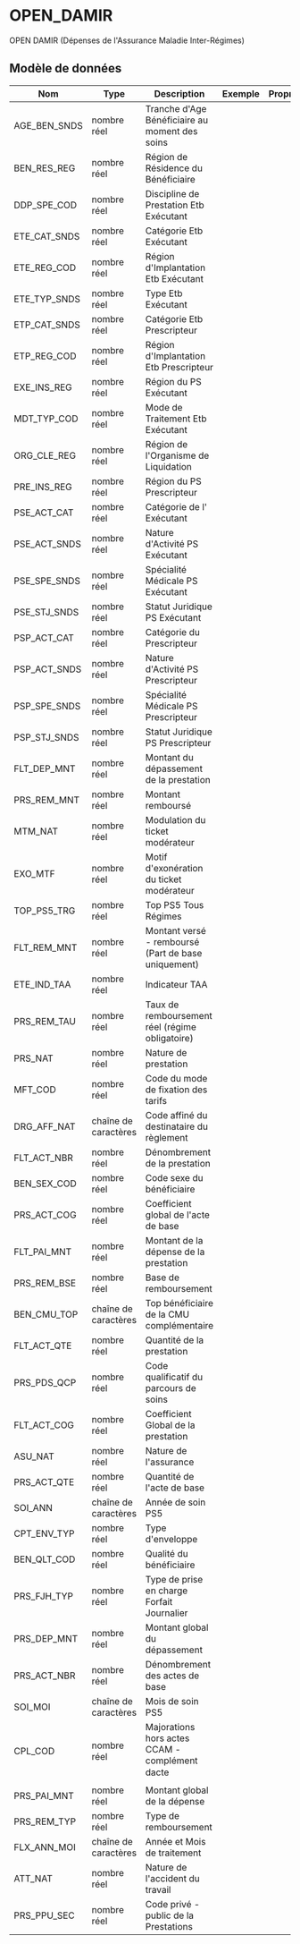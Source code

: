 # OPEN_DAMIR

OPEN DAMIR (Dépenses de l'Assurance Maladie Inter-Régimes)


## Modèle de données

|Nom|Type|Description|Exemple|Propriétés|
|-|-|-|-|-|
|AGE_BEN_SNDS|nombre réel|Tranche d'Age Bénéficiaire au moment des soins|||
|BEN_RES_REG|nombre réel|Région de Résidence du Bénéficiaire|||
|DDP_SPE_COD|nombre réel|Discipline de Prestation Etb Exécutant|||
|ETE_CAT_SNDS|nombre réel|Catégorie Etb Exécutant|||
|ETE_REG_COD|nombre réel|Région d'Implantation Etb Exécutant|||
|ETE_TYP_SNDS|nombre réel|Type Etb Exécutant|||
|ETP_CAT_SNDS|nombre réel|Catégorie Etb Prescripteur|||
|ETP_REG_COD|nombre réel|Région d'Implantation Etb Prescripteur|||
|EXE_INS_REG|nombre réel|Région du PS Exécutant|||
|MDT_TYP_COD|nombre réel|Mode de Traitement Etb Exécutant|||
|ORG_CLE_REG|nombre réel|Région de l'Organisme de Liquidation|||
|PRE_INS_REG|nombre réel|Région du PS Prescripteur|||
|PSE_ACT_CAT|nombre réel|Catégorie de l' Exécutant|||
|PSE_ACT_SNDS|nombre réel|Nature d'Activité PS Exécutant|||
|PSE_SPE_SNDS|nombre réel|Spécialité Médicale PS Exécutant|||
|PSE_STJ_SNDS|nombre réel|Statut Juridique PS Exécutant|||
|PSP_ACT_CAT|nombre réel|Catégorie du Prescripteur|||
|PSP_ACT_SNDS|nombre réel|Nature d'Activité PS Prescripteur|||
|PSP_SPE_SNDS|nombre réel|Spécialité Médicale PS Prescripteur|||
|PSP_STJ_SNDS|nombre réel|Statut Juridique PS Prescripteur|||
|FLT_DEP_MNT|nombre réel|Montant du dépassement de la prestation|||
|PRS_REM_MNT|nombre réel|Montant remboursé|||
|MTM_NAT|nombre réel|Modulation du ticket modérateur|||
|EXO_MTF|nombre réel|Motif d'exonération du ticket modérateur|||
|TOP_PS5_TRG|nombre réel|Top PS5 Tous Régimes|||
|FLT_REM_MNT|nombre réel|Montant versé - remboursé (Part de base uniquement)|||
|ETE_IND_TAA|nombre réel|Indicateur TAA|||
|PRS_REM_TAU|nombre réel|Taux de remboursement réel (régime obligatoire)|||
|PRS_NAT|nombre réel|Nature de prestation|||
|MFT_COD|nombre réel|Code du mode de fixation des tarifs|||
|DRG_AFF_NAT|chaîne de caractères|Code affiné du destinataire du règlement|||
|FLT_ACT_NBR|nombre réel|Dénombrement de la prestation|||
|BEN_SEX_COD|nombre réel|Code sexe du bénéficiaire|||
|PRS_ACT_COG|nombre réel|Coefficient global de l'acte de base|||
|FLT_PAI_MNT|nombre réel|Montant de la dépense de la prestation|||
|PRS_REM_BSE|nombre réel|Base de remboursement|||
|BEN_CMU_TOP|chaîne de caractères|Top bénéficiaire de la CMU complémentaire|||
|FLT_ACT_QTE|nombre réel|Quantité de la prestation|||
|PRS_PDS_QCP|nombre réel|Code qualificatif du parcours de soins|||
|FLT_ACT_COG|nombre réel|Coefficient Global de la prestation|||
|ASU_NAT|nombre réel|Nature de l'assurance|||
|PRS_ACT_QTE|nombre réel|Quantité de l'acte de base|||
|SOI_ANN|chaîne de caractères|Année de soin PS5|||
|CPT_ENV_TYP|nombre réel|Type d'enveloppe|||
|BEN_QLT_COD|nombre réel|Qualité du bénéficiaire|||
|PRS_FJH_TYP|nombre réel|Type de prise en charge Forfait Journalier|||
|PRS_DEP_MNT|nombre réel|Montant global du dépassement|||
|PRS_ACT_NBR|nombre réel|Dénombrement des actes de base|||
|SOI_MOI|chaîne de caractères|Mois de soin PS5|||
|CPL_COD|nombre réel|Majorations hors actes CCAM - complément dacte|||
|PRS_PAI_MNT|nombre réel|Montant global de la dépense|||
|PRS_REM_TYP|nombre réel|Type de remboursement|||
|FLX_ANN_MOI|chaîne de caractères|Année et Mois de traitement|||
|ATT_NAT|nombre réel|Nature de l'accident du travail|||
|PRS_PPU_SEC|nombre réel|Code privé - public de la Prestations|||
